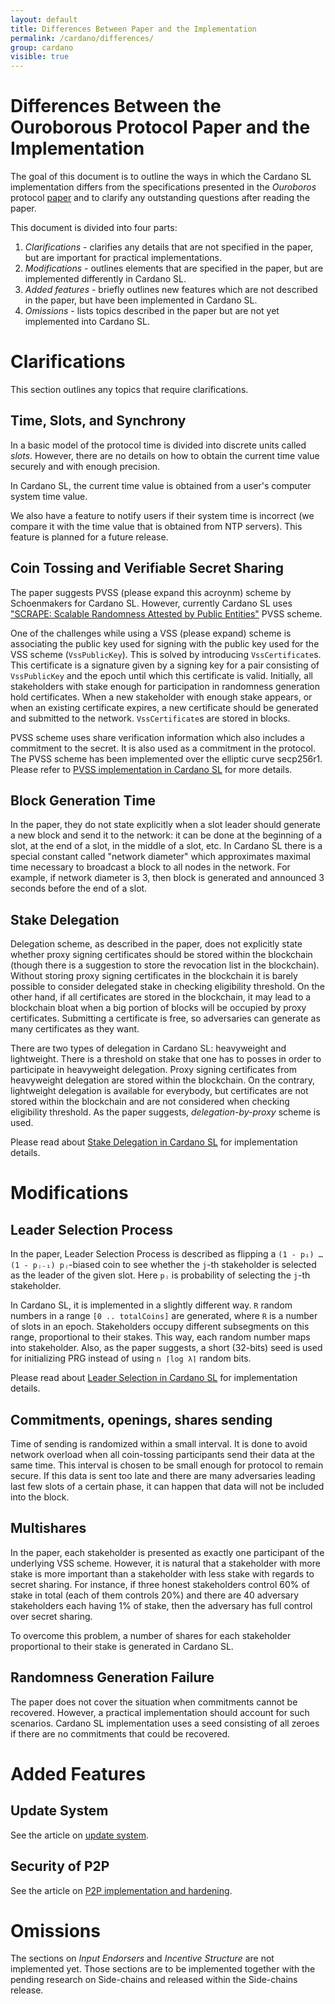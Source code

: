 ```yaml
---
layout: default
title: Differences Between Paper and the Implementation
permalink: /cardano/differences/
group: cardano
visible: true
---
```

<!-- Reviewed at c4c45ce9a7a8f4aa6d88a32829755196a017f6a1 -->

# Differences Between the Ouroborous Protocol Paper and the Implementation

The goal of this document is to outline the ways in which the Cardano SL
implementation differs from the specifications presented in the *Ouroboros*
protocol [paper](/glossary/#paper) and to clarify any outstanding questions 
after reading the paper.

This document is divided into four parts:

1.  *Clarifications* - clarifies any details that are not specified in the
    paper, but are important for practical implementations.
2.  *Modifications* - outlines elements that are specified in the paper, but are
    implemented differently in Cardano SL.
3.  *Added features* - briefly outlines new features which are not described
    in the paper, but have been implemented in Cardano SL.
4.  *Omissions* - lists topics described in the paper but are not yet implemented into
    Cardano SL.

# Clarifications
This section outlines any topics that require clarifications. 

## Time, Slots, and Synchrony

In a basic model of the protocol time is divided into discrete units called
*slots*. However, there are no details on how to obtain the current time value securely
and with enough precision.

In Cardano SL, the current time value is obtained from a user's computer system time value.

We also have a feature to notify users if their system time is incorrect
(we compare it with the time value that is obtained from NTP servers). This feature is planned for a future release.

## Coin Tossing and Verifiable Secret Sharing

The paper suggests PVSS (please expand this acroynm) scheme by Schoenmakers for Cardano SL. However,
currently Cardano SL uses ["SCRAPE: Scalable Randomness Attested by
Public Entities"](https://eprint.iacr.org/2017/216.pdf) PVSS scheme.

One of the challenges while using a VSS (please expand) scheme is associating the
public key used for signing with the public key used for the VSS scheme
(`VssPublicKey`). This is solved by introducing `VssCertificate`s. This
certificate is a signature given by a signing key for a pair consisting of
`VssPublicKey` and the epoch until which this certificate is valid. Initially,
all stakeholders with stake enough for participation in randomness generation
hold certificates. When a new stakeholder with enough stake appears, or when an
existing certificate expires, a new certificate should be generated and
submitted to the network. `VssCertificate`s are stored in blocks.

PVSS scheme uses share verification information which also
includes a commitment to the secret. It is also used as a commitment in
the protocol. The PVSS scheme has been implemented over the elliptic curve
secp256r1. Please refer to [PVSS implementation in Cardano
SL](/technical/pvss/) for more details.

## Block Generation Time

In the paper, they do not state explicitly when a slot leader should
generate a new block and send it to the network: it can be done at the beginning
of a slot, at the end of a slot, in the middle of a slot, etc. In Cardano SL
there is a special constant called "network diameter" which approximates maximal time
necessary to broadcast a block to all nodes in the network. For example, if network
diameter is 3, then block is generated and announced 3 seconds before the end of a slot.

## Stake Delegation

Delegation scheme, as described in the paper, does not explicitly state whether proxy
signing certificates should be stored within the blockchain (though there is a
suggestion to store the revocation list in the blockchain). Without storing
proxy signing certificates in the blockchain it is barely possible to consider
delegated stake in checking eligibility threshold. On the other hand, if all
certificates are stored in the blockchain, it may lead to a blockchain bloat
when a big portion of blocks will be occupied by proxy certificates. Submitting
a certificate is free, so adversaries can generate as many certificates as they
want.

There are two types of delegation in Cardano SL: heavyweight and lightweight.
There is a threshold on stake that one has to posses in order to participate in
heavyweight delegation. Proxy signing certificates from heavyweight delegation
are stored within the blockchain. On the contrary, lightweight delegation is
available for everybody, but certificates are not stored within the blockchain
and are not considered when checking eligibility threshold. As the paper suggests,
*delegation-by-proxy* scheme is used.

Please read about [Stake Delegation in Cardano SL](/technical/delegation/) for
implementation details.

# Modifications

## Leader Selection Process

In the paper, Leader Selection Process is described as flipping a
`(1 - p₁) … (1 - pⱼ₋₁) pⱼ`-biased coin to see whether the `j`-th stakeholder is
selected as the leader of the given slot. Here `pⱼ` is probability of selecting the `j`-th
stakeholder.

In Cardano SL, it is implemented in a slightly different way. `R` random
numbers in a range `[0 .. totalCoins]` are generated, where `R` is a number of
slots in an epoch. Stakeholders occupy different subsegments on this range,
proportional to their stakes. This way, each random number maps into stakeholder.
Also, as the paper suggests, a short (32-bits) seed is used for initializing PRG
instead of using `n ⌈log λ⌉` random bits.

Please read about [Leader Selection in Cardano SL](/technical/leader-selection/)
for implementation details.

## Commitments, openings, shares sending

Time of sending is randomized within a small interval. It is done to avoid network
overload when all coin-tossing participants send their data at the same time.
This interval is chosen to be small enough for protocol to remain secure. If
this data is sent too late and there are many adversaries leading last few slots
of a certain phase, it can happen that data will not be included into the block.

## Multishares

In the paper, each stakeholder is presented as exactly one participant of the
underlying VSS scheme. However, it is natural that a stakeholder with more stake
is more important than a stakeholder with less stake with regards to secret
sharing. For instance, if three honest stakeholders control 60% of stake in
total (each of them controls 20%) and there are 40 adversary stakeholders each
having 1% of stake, then the adversary has full control over secret sharing.

To overcome this problem, a number of shares for each stakeholder proportional
to their stake is generated in Cardano SL.

## Randomness Generation Failure

The paper does not cover the situation when commitments cannot be recovered.
However, a practical implementation should account for such scenarios.
Cardano SL implementation uses a seed consisting of all zeroes if there are no
commitments that could be recovered.

# Added Features

## Update System

See the article on [update system](/cardano/update-mechanism/).

## Security of P2P

See the article on [P2P implementation and
hardening](/technical/protocols/p2p/).

# Omissions

The sections on *Input Endorsers* and *Incentive Structure* are not implemented
yet. Those sections are to be implemented together with the pending research on
Side-chains and released within the Side-chains release.
